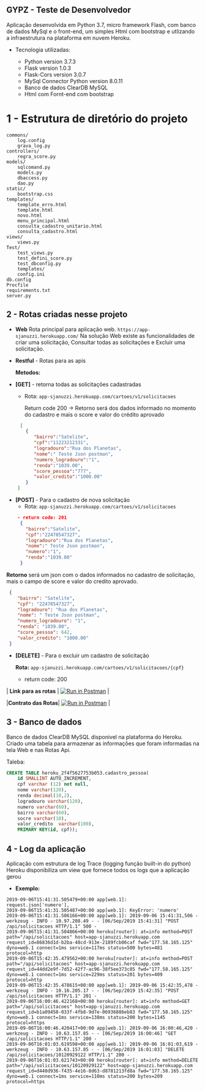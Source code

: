 
## GYPZ - Teste de Desenvolvedor 

  
Aplicação desenvolvida em Python 3.7, micro framework Flash, com banco de dados MySql e o front-end, um simples Html com bootstrap e utlizando a infraestrutura na plataforma em nuvem Heroku. 

* Tecnologia utilizadas: 

	*  Python version 3.7.3 
	*  Flask version 1.0.3 
	*  Flask-Cors version 3.0.7 
	*  MySql Connector Python version 8.0.11
	*  Banco de dados ClearDB MySQL 
	*  Html com Fornt-end com bootstrap

    
# 1 - Estrutura de diretório do projeto

```
commons/
    log.config
    grava_log.py 
controllers/
    regra_score.py
models/
    sqlcomand.py
    models.py
    dbaccess.py
    dao.py
static/
    bootstrap.css
templates/
    template_erro.html
    template.html
    novo.html
    menu_principal.html
    consulta_cadastro_unitario.html
    consulta_cadastro.html
views/
    views.py
Test/
    test_views.py
    test_defini_score.py
    test_dbconfig.py  
    templates/  
    config.ini
db.config  
Procfile
requirements.txt  
server.py 
```
## 2 - Rotas criadas nesse projeto

 * **Web** Rota principal para aplicação web.
		`https://app-sjanuzzi.herokuapp.com/`
		  Na solução Web existe as  funcionalidades de criar uma solicitação, Consultar todas as solicitações e Excluir uma solicitação.
       
 * **Restful** - Rotas para as apis


   **Metodos:**
   
  - **[GET]** - retorna todas as solicitações cadastradas

	  -  Rota: `app-sjanuzzi.herokuapp.com/cartoes/v1/solicitacoes`


	     Return code 200
	    -> Retorno será dos dados informado no momento do cadastro e mais o score e valor do crédito aprovado


  ``` json
       [ 
         { 
            "bairro":"Satelite",
            "cpf":"11223212331",
            "logradouro":"Rua dos Planetas",
            "nome":" Teste Json postman",
            "numero_logradouro":"1",
            "renda":"1039.00",
            "score_pessoa":"777",
            "valor_credito":"1000.00"
         }
      ]
  ```



   - **[POST]** - Para o cadastro de nova solicitação
		-  Rota: `app-sjanuzzi.herokuapp.com/cartoes/v1/solicitacoes`
 ``` json  
     - return code: 201
      { 
        "bairro":"Satelite",
        "cpf":"22478547327",
        "logradouro":"Rua dos Planetas",
        "nome":" Teste Json postman",
        "numero":"1",
        "renda":"1039.00"
      }
  ```     
   **Retorno** será um json com o dados informados no cadastro de solicitação, mais o campo de score e valor do credito aprovado.
   ```` json
    {
       "bairro": "Satelite",
       "cpf": "22478547327",
       "logradouro": "Rua dos Planetas",
       "nome": " Teste Json postman",
       "numero_logradouro": "1",
       "renda": "1039.00",
       "score_pessoa": 642,
       "valor_credito": "1000.00"
    }
  ````

  
   - **[DELETE]** - Para o excluir um cadastro de solicitação

	 **Rota:** `app-sjanuzzi.herokuapp.com/cartoes/v1/solicitacoes/{cpf}`
	    - return code: 200 

  
| **Link para as rotas**   |  [![Run in Postman](https://run.pstmn.io/button.svg)](https://app.getpostman.com/run-collection/7e29256f1ea954ed625e) |

|**Contrato das Rotas**| [![Run in Postman](https://run.pstmn.io/button.svg)](https://documenter.getpostman.com/view/6824243/SVmpW23f) |

## 3 - Banco de dados

Banco de dados ClearDB MySQL disponivel na plataforma do Heroku.
Criado uma tabela para armazenar as informações que foram informadas na tela Web e nas Rotas Api.

Taleba:
```sql
CREATE TABLE heroku_2f4f5627753b053.cadastro_pessoa(
    id SMALLINT AUTO_INCREMENT,
    cpf varchar (12) not null,
    nome varchar(120),
    renda decimal(10,2),
    logradouro varchar(120),
    numero varchar(60),
    bairro varchar(60),
    socre varchar(10),
    valor_credito  varchar(100),
    PRIMARY KEY(id, cpf));
```


## 4 - Log da aplicação
Aplicação com estrutura de log Trace (logging função built-in do python)
Heroku disponibiliza um view que fornece todos os logs que a aplicação gerou

   - **Exemplo:** 
  ````
2019-09-06T15:41:31.505479+00:00 app[web.1]:     request.json['numero'],
2019-09-06T15:41:31.505487+00:00 app[web.1]: KeyError: 'numero'
2019-09-06T15:41:31.506166+00:00 app[web.1]: 2019-09-06 15:41:31,506 - werkzeug - INFO - 10.97.208.49 - - [06/Sep/2019 15:41:31] "POST /api/solicitacoes HTTP/1.1" 500 -
2019-09-06T15:41:31.504866+00:00 heroku[router]: at=info method=POST path="/api/solicitacoes" host=app-sjanuzzi.herokuapp.com request_id=86836d1d-b2ba-48cd-913e-2189fcb06caf fwd="177.58.165.125" dyno=web.1 connect=1ms service=117ms status=500 bytes=481 protocol=http
2019-09-06T15:42:35.479562+00:00 heroku[router]: at=info method=POST path="/api/solicitacoes" host=app-sjanuzzi.herokuapp.com request_id=44dd2e9f-7d52-42f7-ac96-38f5ee373c85 fwd="177.58.165.125" dyno=web.1 connect=1ms service=229ms status=201 bytes=409 protocol=http
2019-09-06T15:42:35.478615+00:00 app[web.1]: 2019-09-06 15:42:35,478 - werkzeug - INFO - 10.16.205.17 - - [06/Sep/2019 15:42:35] "POST /api/solicitacoes HTTP/1.1" 201 -
2019-09-06T16:00:46.422168+00:00 heroku[router]: at=info method=GET path="/api/solicitacoes" host=app-sjanuzzi.herokuapp.com request_id=b1a09458-033f-4fb8-9d7e-06936886eb83 fwd="177.58.165.125" dyno=web.1 connect=1ms service=138ms status=200 bytes=1145 protocol=https
2019-09-06T16:00:46.420417+00:00 app[web.1]: 2019-09-06 16:00:46,420 - werkzeug - INFO - 10.63.157.85 - - [06/Sep/2019 16:00:46] "GET /api/solicitacoes HTTP/1.1" 200 -
2019-09-06T16:01:03.619598+00:00 app[web.1]: 2019-09-06 16:01:03,619 - werkzeug - INFO - 10.63.157.85 - - [06/Sep/2019 16:01:03] "DELETE /api/solicitacoes/10120929122 HTTP/1.1" 200 -
2019-09-06T16:01:03.621743+00:00 heroku[router]: at=info method=DELETE path="/api/solicitacoes/10120929122" host=app-sjanuzzi.herokuapp.com request_id=d440d936-f435-4e16-8d63-d8781213fd8a fwd="177.58.165.125" dyno=web.1 connect=1ms service=110ms status=200 bytes=209 protocol=https
````

